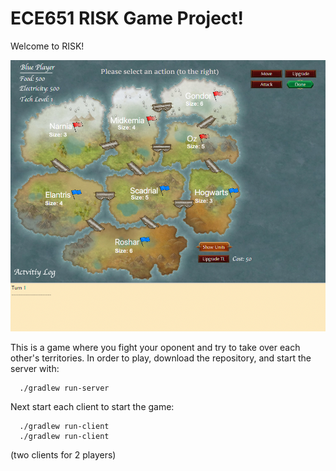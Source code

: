 # ECE651 RISK Game Project!

Welcome to RISK!

![alt text](RISKGameScreenShot.png)

This is a game where you fight your oponent and try to take over each other's territories. 
In order to play, download the repository, and start the server with:

```
  ./gradlew run-server
```

Next start each client to start the game:

```
  ./gradlew run-client
  ./gradlew run-client 
```

(two clients for 2 players)


